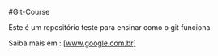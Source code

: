 #Git-Course

Este é um repositório teste para ensinar como o git funciona

Saiba mais em : [www.google.com.br]
